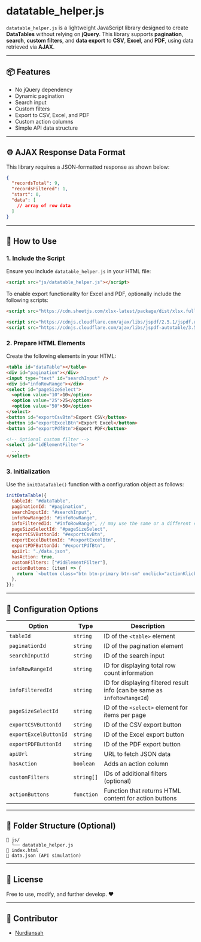 
# datatable_helper.js

`datatable_helper.js` is a lightweight JavaScript library designed to create **DataTables** without relying on **jQuery**. This library supports **pagination**, **search**, **custom filters**, and **data export** to **CSV**, **Excel**, and **PDF**, using data retrieved via **AJAX**.

---

## 📦 Features

- No jQuery dependency
- Dynamic pagination
- Search input
- Custom filters
- Export to CSV, Excel, and PDF
- Custom action columns
- Simple API data structure

---

## ⚙️ AJAX Response Data Format

This library requires a JSON-formatted response as shown below:

```json
{
  "recordsTotal": 9,
  "recordsFiltered": 1,
  "start": 0,
  "data": [
    // array of row data
  ]
}
```

---

## 🚀 How to Use

### 1. Include the Script

Ensure you include `datatable_helper.js` in your HTML file:

```html
<script src="js/datatable_helper.js"></script>
```

To enable export functionality for Excel and PDF, optionally include the following scripts:

```html
<script src="https://cdn.sheetjs.com/xlsx-latest/package/dist/xlsx.full.min.js"></script>

<script src="https://cdnjs.cloudflare.com/ajax/libs/jspdf/2.5.1/jspdf.umd.min.js"></script>
<script src="https://cdnjs.cloudflare.com/ajax/libs/jspdf-autotable/3.5.23/jspdf.plugin.autotable.min.js"></script>
```

### 2. Prepare HTML Elements

Create the following elements in your HTML:

```html
<table id="dataTable"></table>
<div id="pagination"></div>
<input type="text" id="searchInput" />
<div id="infoRowRange"></div>
<select id="pageSizeSelect">
  <option value="10">10</option>
  <option value="25">25</option>
  <option value="50">50</option>
</select>
<button id="exportCsvBtn">Export CSV</button>
<button id="exportExcelBtn">Export Excel</button>
<button id="exportPdfBtn">Export PDF</button>

<!-- Optional custom filter -->
<select id="idElementFilter">
  ...
</select>
```

### 3. Initialization

Use the `initDataTable()` function with a configuration object as follows:

```javascript
initDataTable({
  tableId: "#dataTable",
  paginationId: "#pagination",
  searchInputId: "#searchInput",
  infoRowRangeId: "#infoRowRange",
  infoFilteredId: "#infoRowRange", // may use the same or a different element
  pageSizeSelectId: "#pageSizeSelect",
  exportCSVButtonId: "#exportCsvBtn",
  exportExcelButtonId: "#exportExcelBtn",
  exportPDFButtonId: "#exportPdfBtn",
  apiUrl: "./data.json",
  hasAction: true,
  customFilters: ["#idElementFilter"],
  actionButtons: (item) => {
    return `<button class="btn btn-primary btn-sm" onclick="actionKlick()">Edit</button>`;
  },
});
```

---

## 🧩 Configuration Options

| Option                | Type       | Description                                                           |
|----------------------|------------|-----------------------------------------------------------------------|
| `tableId`            | `string`   | ID of the `<table>` element                                           |
| `paginationId`       | `string`   | ID of the pagination element                                          |
| `searchInputId`      | `string`   | ID of the search input                                                |
| `infoRowRangeId`     | `string`   | ID for displaying total row count information                         |
| `infoFilteredId`     | `string`   | ID for displaying filtered result info (can be same as `infoRowRangeId`) |
| `pageSizeSelectId`   | `string`   | ID of the `<select>` element for items per page                       |
| `exportCSVButtonId`  | `string`   | ID of the CSV export button                                           |
| `exportExcelButtonId`| `string`   | ID of the Excel export button                                         |
| `exportPDFButtonId`  | `string`   | ID of the PDF export button                                           |
| `apiUrl`             | `string`   | URL to fetch JSON data                                                |
| `hasAction`          | `boolean`  | Adds an action column                                                 |
| `customFilters`      | `string[]` | IDs of additional filters (optional)                                  |
| `actionButtons`      | `function` | Function that returns HTML content for action buttons                 |

---

## 📁 Folder Structure (Optional)

```text
📁 js/
  └── datatable_helper.js
📄 index.html
📄 data.json (API simulation)
```

---

## 📄 License

Free to use, modify, and further develop. ❤️

---

## 🙌 Contributor

- [Nurdiansah](https://github.com/Nur84)
